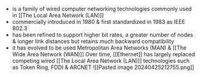 - is a family of wired computer networking technologies commonly used in [[The Local Area Network (LAN)]]
- commercially introduced in 1980 & first standardized in 1983 as IEEE 802.3
- has been refined to support higher bit rates, a greater number of nodes & longer link distances but retains much backward compatibility
- it has evolved to be used Metropolitan Area Networks (MAN) & [[The Wide Area Network (WAN)]]
Over time, [[Ethernet]] has largely replaced competing wired [[The Local Area Network (LAN)]] technologies such as Token Ring, FDDI & ARCNET
![[Pasted image 20240425212755.png]]
